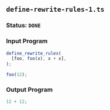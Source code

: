 ## `define-rewrite-rules-1.ts`

### Status: `DONE`

### Input Program

```typescript
define_rewrite_rules(
  [foo, foo(x), x + x],
);

foo(12);

```

### Output Program

```typescript
12 + 12;
```

